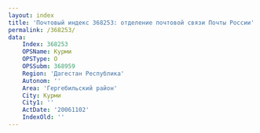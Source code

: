 ```yaml
---
layout: index
title: 'Почтовый индекс 368253: отделение почтовой связи Почты России'
permalink: /368253/
data:
    Index: 368253
    OPSName: Курми
    OPSType: О
    OPSSubm: 368959
    Region: 'Дагестан Республика'
    Autonom: ''
    Area: 'Гергебильский район'
    City: Курми
    City1: ''
    ActDate: '20061102'
    IndexOld: ''
---
```

